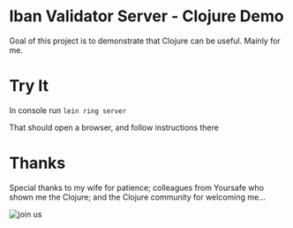 # Iban Validator Server - Clojure Demo

Goal of this project is to demonstrate that Clojure can be useful.
Mainly for me.

# Try It

In console run `lein ring server`

That should open a browser, and follow instructions there

# Thanks

Special thanks to my wife for patience;
colleagues from Yoursafe who shown me the Clojure;
and the Clojure community for welcoming me... 

![join us](https://github.com/user-attachments/assets/27789cba-87c5-4c0f-bc83-368388ff7ff6)
